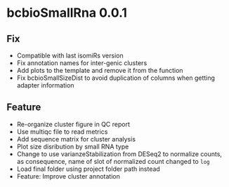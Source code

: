 # bcbioSmallRna 0.0.1

## Fix
* Compatible with last isomiRs version
* Fix annotation names for inter-genic clusters
* Add plots to the template and remove it from the function
* Fix bcbioSmallSizeDist to avoid duplication of columns when getting adapter information

## Feature
* Re-organize cluster figure in QC report
* Use multiqc file to read metrics
* Add sequence matrix for cluster analysis
* Plot size disribution by small RNA type
* Change to use varianzeStabilization from DESeq2 to normalize counts,
  as consequence, name of slot of normalized count changed to `log`
* Load final folder using project folder path instead
* Feature: Improve cluster annotation